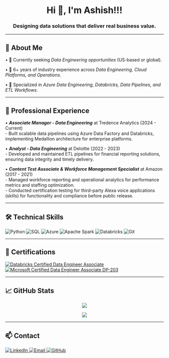 <h1 align="center">Hi 👋, I'm Ashish!!!</h1>
<h3 align="center">Designing data solutions that deliver real business value.</h3>

---

## 🚀 About Me  

•⁠  ⁠🔭 Currently seeking *Data Engineering opportunities* (US-based or global).

•⁠  ⁠💼 6+ years of industry experience across *Data Engineering, Cloud Platforms, and Operations*.

•⁠  ⁠🎯 Specialized in *Azure Data Engineering, Databricks, Data Pipelines, and ETL Workflows*.

---

## 💼 Professional Experience  
  
•⁠  ⁠⁠***Associate Manager - Data Engineering*** at Tredence Analytics (2024 - Current)  
    - Built scalable data pipelines using Azure Data Factory and Databricks, implementing Medallion architecture for enterprise platforms.

•⁠  ***Analyst - Data Engineering*** at Deloitte (2022 - 2023)  
    - Developed and maintained ETL pipelines for financial reporting solutions, ensuring data integrity and timely delivery.

•⁠  ***Content Test Associate & Workforce Management Specialist*** at Amazon (2017 - 2021)  
    - Managed workforce reporting and operational analytics for performance metrics and staffing optimization.  
    - Conducted certification testing for third-party Alexa voice applications (skills) for functionality and compliance before public release.

---

## 🛠️ Technical Skills  

![Python](https://img.shields.io/badge/-Python-333333?style=flat&logo=python)
![SQL](https://img.shields.io/badge/-SQL-4479A1?style=flat&logo=MySQL)
![Azure](https://img.shields.io/badge/-Azure-0078D4?style=flat&logo=Microsoft-Azure)
![Apache Spark](https://img.shields.io/badge/-Apache%20Spark-E25A1C?style=flat&logo=apachespark)
![Databricks](https://img.shields.io/badge/-Databricks-FF3621?style=flat&logo=databricks)
![Git](https://img.shields.io/badge/-Git-F05032?style=flat&logo=git)

---

## 📜 Certifications  

<p align="left">
  
  <a href="https://credentials.databricks.com/c2ac8038-1ba9-48a1-bade-019135431457#acc.D9yV5S6W" target="_blank">
    <img src="https://img.shields.io/badge/Databricks-Data%20Engineer%20Associate-FF3621?style=for-the-badge&logo=databricks&logoColor=white" alt="Databricks Certified Data Engineer Associate" />
  </a>
<br>
  <a href="https://learn.microsoft.com/en-us/users/ashishkumargupta-3940/credentials/9eb23e3dfe190b24?ref=https%3A%2F%2Fwww.linkedin.com%2F" target="_blank">
    <img src="https://img.shields.io/badge/Microsoft%20DP--203-Data%20Engineer%20Associate-0078D4?style=for-the-badge&logo=microsoftazure&logoColor=white" alt="Microsoft Certified Data Engineer Associate DP-203" />
  </a>
</p>

---
<!-- "<!--" -->
## 📈 GitHub Stats  

<p align="center">
  <img src="https://github-readme-stats.vercel.app/api?username=AashishK-Gupta&show_icons=true&theme=tokyonight" />
</p>

<p align="center">
  <img src="https://github-readme-streak-stats.herokuapp.com/?user=AashishK-Gupta&theme=tokyonight" />
</p>

---
<!-- a -->

## 📫 Contact  

<p align="left">
  <a href="https://linkedin.com/in/ashish-kumar-gupta4" target="_blank">
    <img src="https://img.shields.io/badge/LinkedIn-0A66C2?style=for-the-badge&logo=linkedin&logoColor=white" alt="LinkedIn" />
  </a>
  <a href="mailto:ashishj2.gupta@gmail.com">
    <img src="https://img.shields.io/badge/Email-D14836?style=for-the-badge&logo=gmail&logoColor=white" alt="Email" />
  </a>
  <a href="https://github.com/AashishK-Gupta" target="_blank">
    <img src="https://img.shields.io/badge/GitHub-181717?style=for-the-badge&logo=github&logoColor=white" alt="GitHub" />
  </a>
</p>

<!--
---

## 📝 Latest Projects  

•⁠  ⁠📊 *Project Name 1:* Short description of what this project does
•⁠  ⁠📊 *Project Name 2:* Another project description
-->
